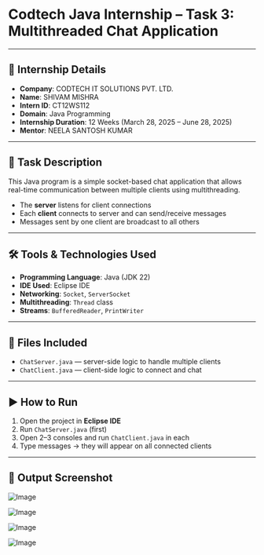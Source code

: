 # Codtech Java Internship – Task 3: Multithreaded Chat Application

---

## 🏢 Internship Details

- **Company**: CODTECH IT SOLUTIONS PVT. LTD.
- **Name**: SHIVAM MISHRA
- **Intern ID**: CT12WS112
- **Domain**: Java Programming
- **Internship Duration**: 12 Weeks (March 28, 2025 – June 28, 2025)
- **Mentor**: NEELA SANTOSH KUMAR

---
## 📝 Task Description

This Java program is a simple socket-based chat application that allows real-time communication between multiple clients using multithreading.

- The **server** listens for client connections
- Each **client** connects to server and can send/receive messages
- Messages sent by one client are broadcast to all others

---

## 🛠️ Tools & Technologies Used

- **Programming Language**: Java (JDK 22)  
- **IDE Used**: Eclipse IDE  
- **Networking**: `Socket`, `ServerSocket`  
- **Multithreading**: `Thread` class  
- **Streams**: `BufferedReader`, `PrintWriter`

---

## 📂 Files Included

- `ChatServer.java` — server-side logic to handle multiple clients  
- `ChatClient.java` — client-side logic to connect and chat

---

## ▶️ How to Run

1. Open the project in **Eclipse IDE**
2. Run `ChatServer.java` (first)
3. Open 2–3 consoles and run `ChatClient.java` in each
4. Type messages → they will appear on all connected clients

---

## 📸 Output Screenshot
![Image](https://github.com/user-attachments/assets/2383ff36-b739-409a-ac22-985c558ebd5c)

![Image](https://github.com/user-attachments/assets/11fa1020-6b2c-4e71-b59b-8f8effe335df)

![Image](https://github.com/user-attachments/assets/2f2a97db-c471-481b-a727-38f62ba46824)

![Image](https://github.com/user-attachments/assets/43736f68-e3c0-4e3e-a686-d78b9778468b)
